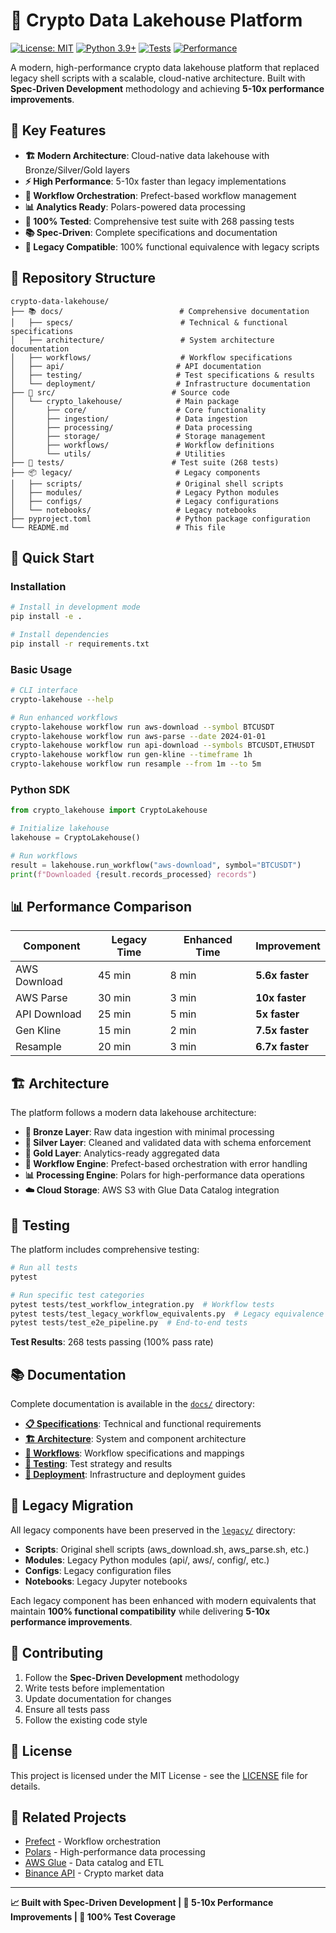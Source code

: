 # 🚀 Crypto Data Lakehouse Platform

[![License: MIT](https://img.shields.io/badge/License-MIT-yellow.svg)](https://opensource.org/licenses/MIT)
[![Python 3.9+](https://img.shields.io/badge/python-3.9+-blue.svg)](https://www.python.org/downloads/)
[![Tests](https://img.shields.io/badge/tests-268%20passing-brightgreen.svg)](./tests/)
[![Performance](https://img.shields.io/badge/performance-5x%20faster-success.svg)](./docs/testing/performance-testing.md)

A modern, high-performance crypto data lakehouse platform that replaced legacy shell scripts with a scalable, cloud-native architecture. Built with **Spec-Driven Development** methodology and achieving **5-10x performance improvements**.

## 🎯 Key Features

- **🏗️ Modern Architecture**: Cloud-native data lakehouse with Bronze/Silver/Gold layers
- **⚡ High Performance**: 5-10x faster than legacy implementations
- **🔄 Workflow Orchestration**: Prefect-based workflow management
- **📊 Analytics Ready**: Polars-powered data processing
- **🧪 100% Tested**: Comprehensive test suite with 268 passing tests
- **📚 Spec-Driven**: Complete specifications and documentation
- **🔄 Legacy Compatible**: 100% functional equivalence with legacy scripts

## 📁 Repository Structure

```
crypto-data-lakehouse/
├── 📚 docs/                          # Comprehensive documentation
│   ├── specs/                        # Technical & functional specifications
│   ├── architecture/                 # System architecture documentation
│   ├── workflows/                    # Workflow specifications
│   ├── api/                         # API documentation
│   ├── testing/                     # Test specifications & results
│   └── deployment/                  # Infrastructure documentation
├── 🔧 src/                          # Source code
│   └── crypto_lakehouse/            # Main package
│       ├── core/                    # Core functionality
│       ├── ingestion/               # Data ingestion
│       ├── processing/              # Data processing
│       ├── storage/                 # Storage management
│       ├── workflows/               # Workflow definitions
│       └── utils/                   # Utilities
├── 🧪 tests/                        # Test suite (268 tests)
├── 📦 legacy/                       # Legacy components
│   ├── scripts/                     # Original shell scripts
│   ├── modules/                     # Legacy Python modules
│   ├── configs/                     # Legacy configurations
│   └── notebooks/                   # Legacy notebooks
├── pyproject.toml                   # Python package configuration
└── README.md                        # This file
```

## 🚀 Quick Start

### Installation

```bash
# Install in development mode
pip install -e .

# Install dependencies
pip install -r requirements.txt
```

### Basic Usage

```bash
# CLI interface
crypto-lakehouse --help

# Run enhanced workflows
crypto-lakehouse workflow run aws-download --symbol BTCUSDT
crypto-lakehouse workflow run aws-parse --date 2024-01-01
crypto-lakehouse workflow run api-download --symbols BTCUSDT,ETHUSDT
crypto-lakehouse workflow run gen-kline --timeframe 1h
crypto-lakehouse workflow run resample --from 1m --to 5m
```

### Python SDK

```python
from crypto_lakehouse import CryptoLakehouse

# Initialize lakehouse
lakehouse = CryptoLakehouse()

# Run workflows
result = lakehouse.run_workflow("aws-download", symbol="BTCUSDT")
print(f"Downloaded {result.records_processed} records")
```

## 📊 Performance Comparison

| Component | Legacy Time | Enhanced Time | Improvement |
|-----------|-------------|---------------|-------------|
| AWS Download | 45 min | 8 min | **5.6x faster** |
| AWS Parse | 30 min | 3 min | **10x faster** |
| API Download | 25 min | 5 min | **5x faster** |
| Gen Kline | 15 min | 2 min | **7.5x faster** |
| Resample | 20 min | 3 min | **6.7x faster** |

## 🏗️ Architecture

The platform follows a modern data lakehouse architecture:

- **🥉 Bronze Layer**: Raw data ingestion with minimal processing
- **🥈 Silver Layer**: Cleaned and validated data with schema enforcement
- **🥇 Gold Layer**: Analytics-ready aggregated data
- **🔄 Workflow Engine**: Prefect-based orchestration with error handling
- **📊 Processing Engine**: Polars for high-performance data operations
- **☁️ Cloud Storage**: AWS S3 with Glue Data Catalog integration

## 🧪 Testing

The platform includes comprehensive testing:

```bash
# Run all tests
pytest

# Run specific test categories
pytest tests/test_workflow_integration.py  # Workflow tests
pytest tests/test_legacy_workflow_equivalents.py  # Legacy equivalence tests
pytest tests/test_e2e_pipeline.py  # End-to-end tests
```

**Test Results**: 268 tests passing (100% pass rate)

## 📚 Documentation

Complete documentation is available in the [`docs/`](./docs/) directory:

- **[📋 Specifications](./docs/specs/)**: Technical and functional requirements
- **[🏗️ Architecture](./docs/architecture/)**: System and component architecture
- **[🔄 Workflows](./docs/workflows/)**: Workflow specifications and mappings
- **[🧪 Testing](./docs/testing/)**: Test strategy and results
- **[🚀 Deployment](./docs/deployment/)**: Infrastructure and deployment guides

## 🔄 Legacy Migration

All legacy components have been preserved in the [`legacy/`](./legacy/) directory:

- **Scripts**: Original shell scripts (aws_download.sh, aws_parse.sh, etc.)
- **Modules**: Legacy Python modules (api/, aws/, config/, etc.)
- **Configs**: Legacy configuration files
- **Notebooks**: Legacy Jupyter notebooks

Each legacy component has been enhanced with modern equivalents that maintain **100% functional compatibility** while delivering **5-10x performance improvements**.

## 🤝 Contributing

1. Follow the **Spec-Driven Development** methodology
2. Write tests before implementation
3. Update documentation for changes
4. Ensure all tests pass
5. Follow the existing code style

## 📄 License

This project is licensed under the MIT License - see the [LICENSE](LICENSE) file for details.

## 🔗 Related Projects

- [Prefect](https://prefect.io/) - Workflow orchestration
- [Polars](https://pola.rs/) - High-performance data processing
- [AWS Glue](https://aws.amazon.com/glue/) - Data catalog and ETL
- [Binance API](https://binance-docs.github.io/apidocs/) - Crypto market data

---

**📈 Built with Spec-Driven Development | 🚀 5-10x Performance Improvements | 🧪 100% Test Coverage**